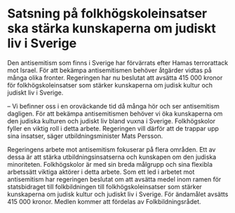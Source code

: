 # Satsning på folkhögskoleinsatser ska stärka kunskaperna om judiskt liv i Sverige

Den antisemitism som finns i Sverige har förvärrats efter Hamas terrorattack mot Israel. För att bekämpa antisemitismen behöver åtgärder vidtas på många olika fronter. Regeringen har nu beslutat att avsätta 415 000 kronor för folkhögskoleinsatser som stärker kunskaperna om judisk kultur och judiskt liv i Sverige.

– Vi befinner oss i en oroväckande tid då många hör och ser antisemitism dagligen. För att bekämpa antisemitismen behöver vi öka kunskaperna om den judiska kulturen och judiskt liv bland vuxna i Sverige. Folkhögskolor fyller en viktig roll i detta arbete. Regeringen vill därför att de trappar upp sina insatser, säger utbildningsminister Mats Persson.

Regeringens arbete mot antisemitism fokuserar på flera områden. Ett av dessa är att stärka utbildningsinsatserna och kunskapen om den judiska minoriteten. Folkhögskolor är med sin breda målgrupp och sina flexibla arbetssätt viktiga aktörer i detta arbete. Som ett led i arbetet mot antisemitism har regeringen beslutat om att avsätta medel inom ramen för statsbidraget till folkbildningen till folkhögskoleinsatser som stärker kunskaperna om judisk kultur och judiskt liv i Sverige. För ändamålet avsätts 415 000 kronor. Medlen kommer att fördelas av Folkbildningsrådet.
